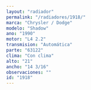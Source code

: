 ```yaml
---
layout: "radiador"
permalink: "/radiadores/1918/"
marca: "Chrysler / Dodge"
modelo: "Shadow"
ano: "1990"
motor: "L4 2.2"
transmision: "Automática"
parte: "63122"
clima: "Con clima"
alto: "21"
ancho: "14 3/16"
observaciones: ""
id: "1918"
---
```


